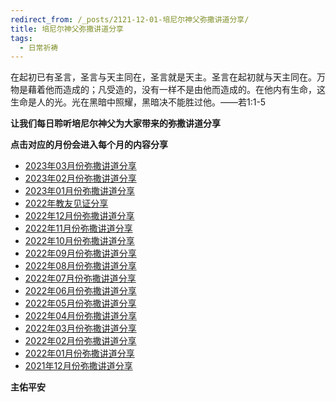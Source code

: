 ```yaml
---
redirect_from: /_posts/2121-12-01-培尼尔神父弥撒讲道分享/
title: 培尼尔神父弥撒讲道分享
tags:
  - 日常祈祷
---
```


在起初已有圣言，圣言与天主同在，圣言就是天主。圣言在起初就与天主同在。万物是藉着他而造成的；凡受造的，没有一样不是由他而造成的。在他内有生命，这生命是人的光。光在黑暗中照耀，黑暗决不能胜过他。——若1:1-5

**让我们每日聆听培尼尔神父为大家带来的弥撒讲道分享**

**点击对应的月份会进入每个月的内容分享**

- [2023年03月份弥撒讲道分享](https://izshui.github.io/2023.03/2123/03/01/%E5%9F%B9%E5%B0%BC%E5%B0%94%E7%A5%9E%E7%88%B623%E5%B9%B403%E6%9C%88%E4%BB%BD%E5%BC%A5%E6%92%92%E8%AE%B2%E9%81%93%E5%88%86%E4%BA%AB/)
- [2023年02月份弥撒讲道分享](https://izshui.github.io/2023.02/2123/02/01/%E5%9F%B9%E5%B0%BC%E5%B0%94%E7%A5%9E%E7%88%B623%E5%B9%B402%E6%9C%88%E4%BB%BD%E5%BC%A5%E6%92%92%E8%AE%B2%E9%81%93%E5%88%86%E4%BA%AB/)
- [2023年01月份弥撒讲道分享](https://izshui.github.io/2023.01/2123/01/01/%E5%9F%B9%E5%B0%BC%E5%B0%94%E7%A5%9E%E7%88%B623%E5%B9%B401%E6%9C%88%E4%BB%BD%E5%BC%A5%E6%92%92%E8%AE%B2%E9%81%93%E5%88%86%E4%BA%AB/)
- [2022年教友见证分享](https://izshui.github.io/jianzheng2022/2122/12/01/2022%E5%B9%B4%E6%95%99%E5%8F%8B%E8%A7%81%E8%AF%81%E5%88%86%E4%BA%AB/)
- [2022年12月份弥撒讲道分享](https://izshui.github.io/2022.12/2122/12/01/%E5%9F%B9%E5%B0%BC%E5%B0%94%E7%A5%9E%E7%88%B622%E5%B9%B412%E6%9C%88%E4%BB%BD%E5%BC%A5%E6%92%92%E8%AE%B2%E9%81%93%E5%88%86%E4%BA%AB/)
- [2022年11月份弥撒讲道分享](https://izshui.github.io/2022.11/2122/11/01/%E5%9F%B9%E5%B0%BC%E5%B0%94%E7%A5%9E%E7%88%B622%E5%B9%B411%E6%9C%88%E4%BB%BD%E5%BC%A5%E6%92%92%E8%AE%B2%E9%81%93%E5%88%86%E4%BA%AB/)
- [2022年10月份弥撒讲道分享](https://izshui.github.io/2022.10/2122/10/01/%E5%9F%B9%E5%B0%BC%E5%B0%94%E7%A5%9E%E7%88%B622%E5%B9%B410%E6%9C%88%E4%BB%BD%E5%BC%A5%E6%92%92%E8%AE%B2%E9%81%93%E5%88%86%E4%BA%AB/)
- [2022年09月份弥撒讲道分享](https://izshui.github.io/2022.09/2122/09/01/%E5%9F%B9%E5%B0%BC%E5%B0%94%E7%A5%9E%E7%88%B622%E5%B9%B409%E6%9C%88%E4%BB%BD%E5%BC%A5%E6%92%92%E8%AE%B2%E9%81%93%E5%88%86%E4%BA%AB/)
- [2022年08月份弥撒讲道分享](https://izshui.github.io/2022.08/2122/08/01/%E5%9F%B9%E5%B0%BC%E5%B0%94%E7%A5%9E%E7%88%B622%E5%B9%B408%E6%9C%88%E4%BB%BD%E5%BC%A5%E6%92%92%E8%AE%B2%E9%81%93%E5%88%86%E4%BA%AB/)
- [2022年07月份弥撒讲道分享](https://izshui.github.io/2022.07/2122/07/01/%E5%9F%B9%E5%B0%BC%E5%B0%94%E7%A5%9E%E7%88%B622%E5%B9%B407%E6%9C%88%E4%BB%BD%E5%BC%A5%E6%92%92%E8%AE%B2%E9%81%93%E5%88%86%E4%BA%AB/)
- [2022年06月份弥撒讲道分享](https://izshui.github.io/2022.06/2122/06/01/%E5%9F%B9%E5%B0%BC%E5%B0%94%E7%A5%9E%E7%88%B622%E5%B9%B406%E6%9C%88%E4%BB%BD%E5%BC%A5%E6%92%92%E8%AE%B2%E9%81%93%E5%88%86%E4%BA%AB/)
- [2022年05月份弥撒讲道分享](https://izshui.github.io/2022.05/2122/05/01/%E5%9F%B9%E5%B0%BC%E5%B0%94%E7%A5%9E%E7%88%B622%E5%B9%B405%E6%9C%88%E4%BB%BD%E5%BC%A5%E6%92%92%E8%AE%B2%E9%81%93%E5%88%86%E4%BA%AB/)
- [2022年04月份弥撒讲道分享](https://izshui.github.io/2022.04/2122/04/01/%E5%9F%B9%E5%B0%BC%E5%B0%94%E7%A5%9E%E7%88%B622%E5%B9%B404%E6%9C%88%E4%BB%BD%E5%BC%A5%E6%92%92%E8%AE%B2%E9%81%93%E5%88%86%E4%BA%AB/)
- [2022年03月份弥撒讲道分享](https://izshui.github.io/2022.03/2122/03/01/%E5%9F%B9%E5%B0%BC%E5%B0%94%E7%A5%9E%E7%88%B622%E5%B9%B403%E6%9C%88%E4%BB%BD%E5%BC%A5%E6%92%92%E8%AE%B2%E9%81%93%E5%88%86%E4%BA%AB/)
- [2022年02月份弥撒讲道分享](https://izshui.github.io/2022.02/2122/02/01/%E5%9F%B9%E5%B0%BC%E5%B0%94%E7%A5%9E%E7%88%B622%E5%B9%B402%E6%9C%88%E4%BB%BD%E5%BC%A5%E6%92%92%E8%AE%B2%E9%81%93%E5%88%86%E4%BA%AB/)
- [2022年01月份弥撒讲道分享](https://izshui.github.io/2022.01/2122/01/01/%E5%9F%B9%E5%B0%BC%E5%B0%94%E7%A5%9E%E7%88%B622%E5%B9%B401%E6%9C%88%E4%BB%BD%E5%BC%A5%E6%92%92%E8%AE%B2%E9%81%93%E5%88%86%E4%BA%AB/)
- [2021年12月份弥撒讲道分享](https://izshui.github.io/2021.12/2121/12/01/%E5%9F%B9%E5%B0%BC%E5%B0%94%E7%A5%9E%E7%88%B621%E5%B9%B412%E6%9C%88%E4%BB%BD%E5%BC%A5%E6%92%92%E8%AE%B2%E9%81%93%E5%88%86%E4%BA%AB/)

**主佑平安**
